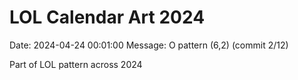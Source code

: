 # LOL Calendar Art 2024

Date: 2024-04-24 00:01:00
Message: O pattern (6,2) (commit 2/12)

Part of LOL pattern across 2024
